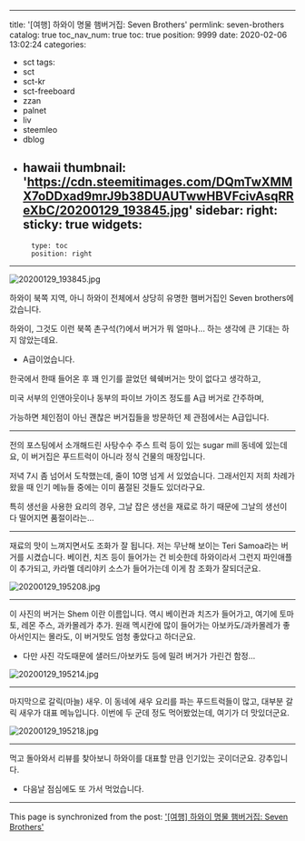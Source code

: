 
---
title: '[여행] 하와이 명물 햄버거집: Seven Brothers'
permlink: seven-brothers
catalog: true
toc_nav_num: true
toc: true
position: 9999
date: 2020-02-06 13:02:24
categories:
- sct
tags:
- sct
- sct-kr
- sct-freeboard
- zzan
- palnet
- liv
- steemleo
- dblog
- hawaii
thumbnail: 'https://cdn.steemitimages.com/DQmTwXMMX7oDDxad9mrJ9b38DUAUTwwHBVFcivAsqRReXbC/20200129_193845.jpg'
sidebar:
    right:
        sticky: true
widgets:
    -
        type: toc
        position: right
---


![20200129_193845.jpg](https://cdn.steemitimages.com/DQmTwXMMX7oDDxad9mrJ9b38DUAUTwwHBVFcivAsqRReXbC/20200129_193845.jpg)
<br>

하와이 북쪽 지역, 아니 하와이 전체에서 상당히 유명한 햄버거집인 Seven brothers에 갔습니다.

하와이, 그것도 이런 북쪽 촌구석(?)에서 버거가 뭐 얼마나... 하는 생각에 큰 기대는 하지 않았는데요.

* A급이었습니다. 

한국에서 한때 들어온 후 꽤 인기를 끌었던 쉑쉑버거는 맛이 없다고 생각하고, 

미국 서부의 인앤아웃이나 동부의 파이브 가이즈 정도를 A급 버거로 간주하며,

가능하면 체인점이 아닌 괜찮은 버거집들을 방문하던 제 관점에서는 A급입니다.

---

전의 포스팅에서 소개해드린 사탕수수 주스 트럭 등이 있는 sugar mill 동네에 있는데요, 이 버거집은 푸드트럭이 아니라 정식 건물의 매장입니다.

저녁 7시 좀 넘어서 도착했는데, 줄이 10명 넘게 서 있었습니다. 그래서인지 저희 차례가 왔을 때 인기 메뉴들 중에는 이미 품절된 것들도 있더라구요.

특히 생선을 사용한 요리의 경우, 그날 잡은 생선을 재료로 하기 때문에 그날의 생선이 다 떨어지면 품절이라는…

---

재료의 맛이 느껴지면서도 조화가 잘 됩니다. 저는 무난해 보이는 Teri Samoa라는 버거를 시켰습니다. 베이컨, 치즈 등이 들어가는 건 비슷한데 하와이라서 그런지 파인애플이 추가되고, 카라멜 데리야키 소스가 들어가는데 이게 참 조화가 잘되더군요.

![20200129_195208.jpg](https://cdn.steemitimages.com/DQmWiZP9B57woaVpiGnn1oR1LGoAzqANAfDznsTkTFYZs2o/20200129_195208.jpg)
<br>

---

이 사진의 버거는 Shem 이란 이름입니다. 역시 베이컨과 치즈가 들어가고, 여기에 토마토, 레몬 주스, 과카몰레가 추가. 원래 멕시칸에 많이 들어가는 아보카도/과카몰레가 좋아서인지는 몰라도, 이 버거맛도 엄청 좋았다고 하더군요.

* 다만 사진 각도때문에 샐러드/아보카도 등에 밀려 버거가 가린건 함정...

![20200129_195214.jpg](https://cdn.steemitimages.com/DQmWyGzSzbaMUPAkMqWzRaUXXsHdmay4njtLiUgJD1Trv81/20200129_195214.jpg)
<br>

---

마지막으로 갈릭(마늘) 새우. 이 동네에 새우 요리를 파는 푸드트럭들이 많고, 대부분 갈릭 새우가 대표 메뉴입니다. 이번에 두 군데 정도 먹어봤었는데, 여기가 더 맛있더군요. 

![20200129_195218.jpg](https://cdn.steemitimages.com/DQmedoRMghMBd9a2V7vnmotvWDztun345uNy8LAvcjchoz3/20200129_195218.jpg)
<br>

---

먹고 돌아와서 리뷰를 찾아보니 하와이를 대표할 만큼 인기있는 곳이더군요. 강추입니다. 

* 다음날 점심에도 또 가서 먹었습니다.

- - -

This page is synchronized from the post: ['[여행] 하와이 명물 햄버거집: Seven Brothers'](https://steemit.com/@glory7/seven-brothers)
